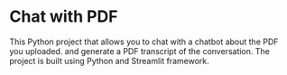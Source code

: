 # Chat with PDF

This Python project that allows you to chat with a chatbot about the PDF you uploaded. and generate a PDF transcript of the conversation. The project is built using Python and Streamlit framework.
